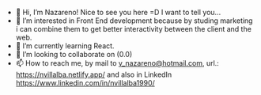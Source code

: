 - 👋 Hi, I’m Nazareno! Nice to see you here =D I want to tell you...
- 👀 I’m interested in Front End development because by studing marketing i can combine them to get better interactivity between the client and the web.
- 🌱 I’m currently learning React.
- 💞️ I’m looking to collaborate on (0.0)
- 📫 How to reach me, by mail to v_nazareno@hotmail.com, url.: https://nvillalba.netlify.app/ and also in LinkedIn https://www.linkedin.com/in/nvillalba1990/

<!---
nvillalba/nvillalba is a ✨ special ✨ repository because its `README.md` (this file) appears on your GitHub profile.
You can click the Preview link to take a look at your changes.
--->
